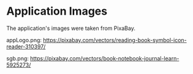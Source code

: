 # Application Images

The application's images were taken from PixaBay.

appLogo.png: https://pixabay.com/vectors/reading-book-symbol-icon-reader-310397/ 

sgb.png: https://pixabay.com/vectors/book-notebook-journal-learn-5925273/